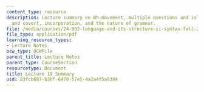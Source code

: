 ```yaml
---
content_type: resource
description: Lecture summary on Wh-movement, multiple questions and islands, overt
  and covert, incorporation, and the nature of grammar.
file: /media/courses/24-902-language-and-its-structure-ii-syntax-fall-2003/83fcb687b3bf647057e54a2a4f5a9384_ln19final_sum.pdf
file_type: application/pdf
learning_resource_types:
- Lecture Notes
ocw_type: OCWFile
parent_title: Lecture Notes
parent_type: CourseSection
resourcetype: Document
title: Lecture 19 Summary
uid: 83fcb687-b3bf-6470-57e5-4a2a4f5a9384
---
```

